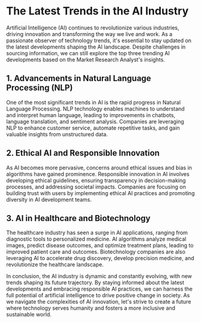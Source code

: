 # The Latest Trends in the AI Industry

Artificial Intelligence (AI) continues to revolutionize various industries, driving innovation and transforming the way we live and work. As a passionate observer of technology trends, it's essential to stay updated on the latest developments shaping the AI landscape. Despite challenges in sourcing information, we can still explore the top three trending AI developments based on the Market Research Analyst's insights.

## 1. Advancements in Natural Language Processing (NLP)

One of the most significant trends in AI is the rapid progress in Natural Language Processing. NLP technology enables machines to understand and interpret human language, leading to improvements in chatbots, language translation, and sentiment analysis. Companies are leveraging NLP to enhance customer service, automate repetitive tasks, and gain valuable insights from unstructured data.

## 2. Ethical AI and Responsible Innovation

As AI becomes more pervasive, concerns around ethical issues and bias in algorithms have gained prominence. Responsible innovation in AI involves developing ethical guidelines, ensuring transparency in decision-making processes, and addressing societal impacts. Companies are focusing on building trust with users by implementing ethical AI practices and promoting diversity in AI development teams.

## 3. AI in Healthcare and Biotechnology

The healthcare industry has seen a surge in AI applications, ranging from diagnostic tools to personalized medicine. AI algorithms analyze medical images, predict disease outcomes, and optimize treatment plans, leading to improved patient care and outcomes. Biotechnology companies are also leveraging AI to accelerate drug discovery, develop precision medicine, and revolutionize the healthcare landscape.

In conclusion, the AI industry is dynamic and constantly evolving, with new trends shaping its future trajectory. By staying informed about the latest developments and embracing responsible AI practices, we can harness the full potential of artificial intelligence to drive positive change in society. As we navigate the complexities of AI innovation, let's strive to create a future where technology serves humanity and fosters a more inclusive and sustainable world.